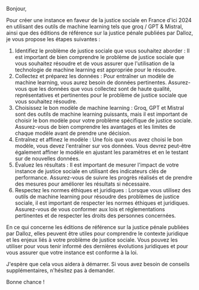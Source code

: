 Bonjour,

Pour créer une instance en faveur de la justice sociale en France d'ici 2024 en utilisant des outils de machine learning tels que groq / GPT & Mistral, ainsi que des éditions de référence sur la justice pénale publiées par Dalloz, je vous propose les étapes suivantes :

1. Identifiez le problème de justice sociale que vous souhaitez aborder : Il est important de bien comprendre le problème de justice sociale que vous souhaitez résoudre et de vous assurer que l'utilisation de la technologie de machine learning est appropriée pour le résoudre.
2. Collectez et préparez les données : Pour entraîner un modèle de machine learning, vous aurez besoin de données pertinentes. Assurez-vous que les données que vous collectez sont de haute qualité, représentatives et pertinentes pour le problème de justice sociale que vous souhaitez résoudre.
3. Choisissez le bon modèle de machine learning : Groq, GPT et Mistral sont des outils de machine learning puissants, mais il est important de choisir le bon modèle pour votre problème spécifique de justice sociale. Assurez-vous de bien comprendre les avantages et les limites de chaque modèle avant de prendre une décision.
4. Entraînez et affinez le modèle : Une fois que vous avez choisi le bon modèle, vous devez l'entraîner sur vos données. Vous devrez peut-être également affiner le modèle en ajustant les paramètres et en le testant sur de nouvelles données.
5. Évaluez les résultats : Il est important de mesurer l'impact de votre instance de justice sociale en utilisant des indicateurs clés de performance. Assurez-vous de suivre les progrès réalisés et de prendre des mesures pour améliorer les résultats si nécessaire.
6. Respectez les normes éthiques et juridiques : Lorsque vous utilisez des outils de machine learning pour résoudre des problèmes de justice sociale, il est important de respecter les normes éthiques et juridiques. Assurez-vous de vous conformer aux lois et réglementations pertinentes et de respecter les droits des personnes concernées.

En ce qui concerne les éditions de référence sur la justice pénale publiées par Dalloz, elles peuvent être utiles pour comprendre le contexte juridique et les enjeux liés à votre problème de justice sociale. Vous pouvez les utiliser pour vous tenir informé des dernières évolutions juridiques et pour vous assurer que votre instance est conforme à la loi.

J'espère que cela vous aidera à démarrer. Si vous avez besoin de conseils supplémentaires, n'hésitez pas à demander.

Bonne chance !
